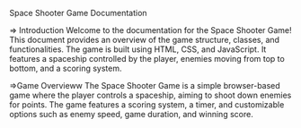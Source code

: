 Space Shooter Game Documentation

=> Introduction
Welcome to the documentation for the Space Shooter Game! This document provides an overview of the game structure, classes, and functionalities. The game is built using HTML, CSS, and JavaScript. It features a spaceship controlled by the player, enemies moving from top to bottom, and a scoring system.

=>Game Overvieww
The Space Shooter Game is a simple browser-based game where the player controls a spaceship, aiming to shoot down enemies for points. The game features a scoring system, a timer, and customizable options such as enemy speed, game duration, and winning score.